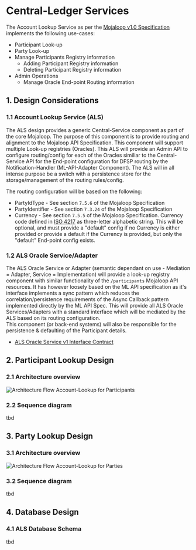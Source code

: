 # Central-Ledger Services

The Account Lookup Service as per the [Mojaloop v1.0 Specification](https://github.com/mojaloop/mojaloop-specification/blob/master/API%20Definition%20v1.0.pdf) implements the following use-cases:

* Participant Look-up
* Party Look-up
* Manage Participants Registry information
    * Adding Participant Registry information
    * Deleting Participant Registry information
* Admin Operations
    * Manage Oracle End-point Routing information
  
## 1. Design Considerations

### 1.1 Account Lookup Service (ALS)
The ALS design provides a generic Central-Service component as part of the core Mojaloop. The purpose of this component is to provide routing and alignment to the Mojaloop API Specification. This component will support multiple Look-up registries (Oracles). This ALS will provide an Admin API to configure routing/config for each of the Oracles similiar to the Central-Service API for the End-point configuration for DFSP routing by the Notification-Handler (ML-API-Adapter Component). The ALS will in all intense purpose be a switch with a persistence store for the storage/management of the routing rules/config.

The routing configuration will be based on the following:
* PartyIdType - See section `7.5.6` of the Mojaloop Specification
* PartyIdentifier - See section `7.3.24` of the Mojaloop Specification
* Currency - See section `7.5.5` of the Mojaloop Specification. Currency code defined in [ISO 4217](https://www.iso.org/iso-4217-currency-codes.html) as three-letter alphabetic string. This will be optional, and must provide a "default" config if no Currency is either provided or provide a default if the Currency is provided, but only the "default" End-point config exists.

### 1.2 ALS Oracle Service/Adapter
The ALS Oracle Service or Adapter (semantic dependant on use - Mediation = Adapter, Service = Implementation) will provide a look-up registry component with similar functionality of the `/participants` Mojaloop API resources. It has however loosely based on the ML API specification as it's interface implements a sync pattern which reduces the correlation/persistence requirements of the Async Callback pattern implemented directly by the ML API Spec. This will provide all ALS Oracle Services/Adapters with a standard interface which will be mediated by the ALS based on its routing configuration.  
This component (or back-end systems) will also be responsible for the persistence & defaulting of the Participant details.

* [ALS Oracle Service v1 Interface Contract](http://mojaloop.io/doc-assets/InterfaceContracts/OracleServiceSwaggerv1.yaml)

## 2. Participant Lookup Design

### 2.1 Architecture overview
![Architecture Flow Account-Lookup for Participants](http://mojaloop.io/doc-assets/Diagrams/ArchitectureDiagrams/Arch-Flow-Account-Lookup-Participants.svg)

### 2.2 Sequence diagram
tbd

## 3. Party Lookup Design

### 3.1 Architecture overview
![Architecture Flow Account-Lookup for Parties](http://mojaloop.io/doc-assets/Diagrams/ArchitectureDiagrams/Arch-Flow-Account-Lookup-Parties.svg)

### 3.2 Sequence diagram
tbd


## 4. Database Design

### 4.1 ALS Database Schema
tbd
